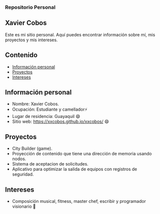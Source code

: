 ### Repositorio Personal
## Xavier Cobos

Este es mi sitio personal. Aquí puedes encontrar información sobre mí, mis proyectos y mis intereses.

## Contenido
* [Información personal](#información-personal)
* [Proyectos](#proyectos)
* [Intereses](#intereses)
## Información personal
* Nombre: Xavier Cobos.
* Ocupación: Estudiante y camellador⚡
* Lugar de residencia: Guayaquil 😄
* Sitio web: https://xxcobos.github.io/xxcobos/  😄
## Proyectos
* City Builder (game).
* Proyección de contenido que tiene una dirección de memoria usando nodos.
* Sistema de aceptacion de solicitudes.
* Aplicativo para optimizar la salida de equipos con registros de seguridad. 
## Intereses
* Composición musical, fitness, master chef, escribir y programador visionario 🌱 
